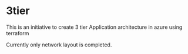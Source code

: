 # 3tier
This is an initiative to create 3 tier Application architecture in azure using terraform

Currently only network layout is completed.
